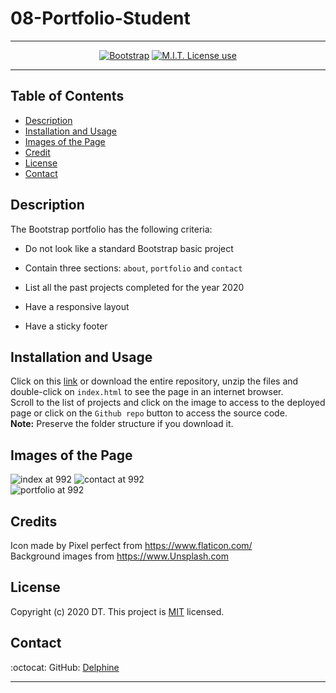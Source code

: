 # 08-Portfolio-Student
<span align="center">   

---

 <a href="https://img.shields.io/badge/Bootstrap-v4.5.3-orange?style=plastic"><img alt="Bootstrap" src="https://img.shields.io/badge/Bootstrap-v4.5.3-orange?style=plastic"/></a>
 <a href="https://img.shields.io/badge/License-MIT-brightgreen?style=plastic"><img alt="M.I.T. License use" src="https://img.shields.io/badge/License-MIT-brightgreen?style=plastic"/></a>  
 
 </span>  

---

## Table of Contents  
* [Description](#Description)  
* [Installation and Usage](#Installation-and-Usage)  
* [Images of the Page](#Images-of-the-Page)  
* [Credit](#Credit)  
* [License](#License)  
* [Contact](#Contact)  

## Description 

The Bootstrap portfolio has the following criteria:  

   * Do not look like a standard Bootstrap basic project  

   * Contain three sections: `about`, `portfolio` and `contact`  

   * List all the past projects completed for the year 2020  

   * Have a responsive layout  

   * Have a sticky footer  


## Installation and Usage  

Click on this [link] or download the entire repository, unzip the files and double-click on `index.html` to see the page in an internet browser.  
Scroll to the list of projects and click on the image to access to the deployed page or click on the `Github repo` button to access the source code.  
**Note:** Preserve the folder structure if you download it.  


## Images of the Page  

![index at 992](./assets/images/992-index.png) ![contact at 992](./assets/images/992-contact.png)  
![portfolio at 992](./assets/images/992-portfolio.png)  


## Credits

Icon made by Pixel perfect from https://www.flaticon.com/  
Background images from https://www.Unsplash.com  


## License

Copyright (c) 2020 DT. This project is [MIT](https://choosealicense.com/licenses/mit) licensed.  

## Contact  

:octocat:  GitHub: [Delphine](https://github.com/Delph-Sunny)  

---
[link]: https://delph-sunny.github.io/02-CSS-Bootstrap/
